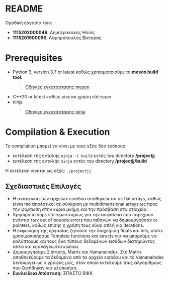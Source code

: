 # README
Ομαδική εργασία των:
- **1115202000046**, Δημητρακάκης Ηλίας
- **1115201900096**, Λαμπρόπουλος Βίκτορας

# Prerequisites
- Python 3, version 3.7 or latest καθώς χρησιμοποιούμε το **meson build tool**.
	>[Οδηγίες εγκατάστασης meson](https://mesonbuild.com/) 
-  C++20 or latest καθώς γίνεται χρήση std::span
-  ninja
	>[Οδηγίες εγκατάστασης ninja](https://github.com/ninja-build/ninja/wiki/Pre-built-Ninja-packages)
    
 # Compilation & Execution
 Το compilation μπορεί να γίνει με τους εξής δύο τρόπους:
- εκτέλεση της εντολής `ninja -C build` εντός του directory **/projectjj**
- εκτέλεση της εντολής `ninja` εντός του directory **/projectjj/build**

Η εκτέλεση γίνεται ως εξής:
`./projectjj`

## Σχεδιαστικές Επιλογές

- Η ανάγνωση των αρχείων εισόδου αποθηκεύεται σε flat arrays, καθώς είναι πιο αποδοτικοί σε σύγκριση με multidimensional arrays ως προς την φόρτωση στην κύρια μνήμη και την πρόσβαση στα στοιχεία.
- Χρησιμοποιούμε std::span κυρίως για την ασφάλεια που παρέχουν ενάντια των out of bounds errors που πιθανών να δημιουργούσαν οι pointers, καθώς επίσης η χρήση τους είναι απλή για iterations.
- Η εκφώνηση της εργασίας ζητούσε την διαχείριση floats και ints, οπότε χρησιμοποιήσαμε Template functions και structs για να μπορούμε να καλύπτουμε και τους δύο τύπους δεδομένων εισόδων διατηρώντας απλό και ευανάγνωστο κώδικα.
- Δημιουργήσαμε 2 structs, Matrix και VamanaIndex. Στο Matrix αποθηκεύουμε τα δεδομένα από τα αρχεία εισόδου και το VamanaIndex λειτουργεί ως ο γράφος μας, στον οποίο εκτελούμε τους αλγορίθμους που
ζητήθηκαν για υλοποιήση.
- **Ευκλείδεια Απόσταση:** ΣΠΑΣΤΟ ΒΙΚΚ
